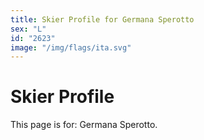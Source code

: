 ```yaml
---
title: Skier Profile for Germana Sperotto
sex: "L"
id: "2623"
image: "/img/flags/ita.svg" 
---
```


# Skier Profile

This page is for: Germana Sperotto.
    